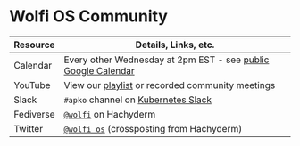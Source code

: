# Wolfi OS Community

| Resource    | Details, Links, etc. |
| ----------- | ----------- |
| Calendar    | Every other Wednesday at 2pm EST - see [public Google Calendar](https://calendar.google.com/calendar/u/0/embed?src=c_7ec60f485931f9056040a3e24273400de41a143ec60703b411d77b1f534ec15f@group.calendar.google.com)      |
| YouTube | View our [playlist](https://youtube.com/playlist?list=PLLjvkjPNmuZkqtDoGuV-8SkZw6dwmHxF5) or recorded community meetings |
| Slack       | `#apko` channel on [Kubernetes Slack](https://slack.kubernetes.io)  |
| Fediverse   | [`@wolfi`](https://hachyderm.io/@wolfi) on Hachyderm  |
| Twitter     | [`@wolfi_os`](https://twitter.com/wolfi_os) (crossposting from Hachyderm)   |
